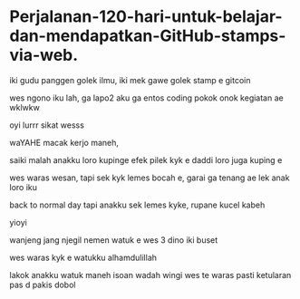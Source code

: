 # Perjalanan-120-hari-untuk-belajar-dan-mendapatkan-GitHub-stamps-via-web.
iki gudu panggen golek ilmu,
iki mek gawe golek stamp e gitcoin

wes ngono iku lah, ga lapo2
aku ga entos coding
pokok onok kegiatan ae wklwkw

oyi lurrr sikat wesss


waYAHE macak kerjo maneh, 

saiki malah anakku loro kupinge
efek pilek kyk e
daddi loro juga kuping e

wes waras wesan, tapi sek kyk lemes bocah e,
garai ga tenang ae lek anak loro iku

back to normal day
tapi anakku sek lemes kyke, 
rupane kucel kabeh


yioyi

wanjeng jang njegil nemen watuk e
wes 3 dino iki buset

wes waras kyk e watukku
alhamdulillah

lakok anakku watuk maneh isoan
wadah
wingi wes te waras
pasti ketularan pas d pakis
dobol

